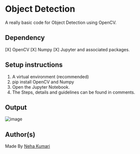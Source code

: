 # Object Detection
  A really basic code for Object Detection using OpenCV. 
  
## Dependency

[X] OpenCV
[X] Numpy
[X] Jupyter and associated packages. 

## Setup instructions

1. A virtual environment (recommended)
2. pip install OpenCV and Numpy
3. Open the Jupyter Notebook.
4. The Steps, details and guidelines can be found in comments.


## Output

![image](https://user-images.githubusercontent.com/47255445/115255677-22e5bd00-a14c-11eb-99f5-07d7f8566c1e.png)

 

## Author(s)

Made By [Neha Kumari](https://www.linkedin.com/in/neha-kumari-09415a16b/)
